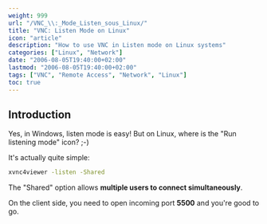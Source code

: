 ```yaml
---
weight: 999
url: "/VNC_\\:_Mode_Listen_sous_Linux/"
title: "VNC: Listen Mode on Linux"
icon: "article"
description: "How to use VNC in Listen mode on Linux systems"
categories: ["Linux", "Network"]
date: "2006-08-05T19:40:00+02:00"
lastmod: "2006-08-05T19:40:00+02:00"
tags: ["VNC", "Remote Access", "Network", "Linux"]
toc: true
---
```


## Introduction

Yes, in Windows, listen mode is easy! But on Linux, where is the "Run listening mode" icon? ;-)

It's actually quite simple:

```bash
xvnc4viewer -listen -Shared
```

The "Shared" option allows **multiple users to connect simultaneously**.

On the client side, you need to open incoming port **5500** and you're good to go.